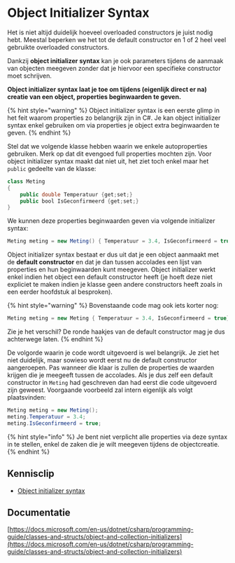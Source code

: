 # Object Initializer Syntax

Het is niet altijd duidelijk hoeveel overloaded constructors je juist nodig hebt. Meestal beperken we het tot de default constructor en 1 of 2 heel veel gebruikte overloaded constructors.

Dankzij **object initializer syntax** kan je ook parameters tijdens de aanmaak van objecten meegeven zonder dat je hiervoor een specifieke constructor moet schrijven.

**Object initializer syntax laat je toe om tijdens \(eigenlijk direct er na\) creatie van een object, properties beginwaarden te geven.**

{% hint style="warning" %}
Object initializer syntax is een eerste glimp in het feit waarom properties zo belangrijk zijn in C\#. Je kan object initializer syntax enkel gebruiken om via properties je object extra beginwaarden te geven.
{% endhint %}

Stel dat we volgende klasse hebben waarin we enkele autoproperties gebruiken. Merk op dat dit evengoed full properties mochten zijn. Voor object initializer syntax maakt dat niet uit, het ziet toch enkel maar het `public` gedeelte van de klasse:

```java
class Meting
{
    public double Temperatuur {get;set;}
    public bool IsGeconfirmeerd {get;set;}
}
```

We kunnen deze properties beginwaarden geven via volgende initializer syntax:

```java
Meting meting = new Meting() { Temperatuur = 3.4, IsGeconfirmeerd = true};
```

Object initializer syntax bestaat er dus uit dat je een object aanmaakt met de **default constructor** en dat je dan tussen accolades een lijst van properties en hun beginwaarden kunt meegeven. Object initializer werkt enkel indien het object een default constructor heeft \(je hoeft deze niet expliciet te maken indien je klasse geen andere constructors heeft zoals in een eerder hoofdstuk al besproken\).

{% hint style="warning" %}
Bovenstaande code mag ook iets korter nog:

```java
Meting meting = new Meting { Temperatuur = 3.4, IsGeconfirmeerd = true};
```

Zie je het verschil? De ronde haakjes van de default constructor mag je dus achterwege laten.
{% endhint %}

De volgorde waarin je code wordt uitgevoerd is wel belangrijk. Je ziet het niet duidelijk, maar sowieso wordt eerst nu de default constructor aangeroepen. Pas wanneer die klaar is zullen de properties de waarden krijgen die je meegeeft tussen de accolades. Als je dus zelf een default constructor in `Meting` had geschreven dan had eerst die code uitgevoerd zijn geweest. Voorgaande voorbeeld zal intern eigenlijk als volgt plaatsvinden:

```java
Meting meting = new Meting();
meting.Temperatuur = 3.4;
meting.IsGeconfirmeerd = true;
```

{% hint style="info" %}
Je bent niet verplicht alle properties via deze syntax in te stellen, enkel de zaken die je wilt meegeven tijdens de objectcreatie.
{% endhint %}

## Kennisclip

* [Object initializer syntax](https://ap.cloud.panopto.eu/Panopto/Pages/Viewer.aspx?id=3dabbb6a-850c-4796-babf-acb000b6a1db)

## Documentatie

[https://docs.microsoft.com/en-us/dotnet/csharp/programming-guide/classes-and-structs/object-and-collection-initializers](https://docs.microsoft.com/en-us/dotnet/csharp/programming-guide/classes-and-structs/object-and-collection-initializers)


